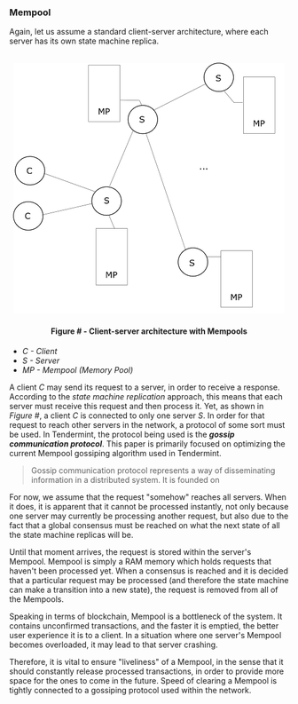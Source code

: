 ### Mempool

Again, let us assume a standard client-server architecture, where each server has its own state machine replica. 

<br/>
<div align='center'> 
	<img src="https://github.com/lukamiletic95/papers/blob/master/images/fig7.png" />
	<h4>Figure # - Client-server architecture with Mempools</h4>
</div>

* *C - Client*
* *S - Server*
* *MP - Mempool (Memory Pool)*

A client *C* may send its request to a server, in order to receive a response. According to the *state machine replication* approach, this means that each server must receive this request and then process it. Yet, as shown in *Figure #*, a client *C* is connected to only one server *S*. In order for that request to reach other servers in the network, a protocol of some sort must be used. In Tendermint, the protocol being used is the ***gossip communication protocol***. This paper is primarily focused on optimizing the current Mempool gossiping algorithm used in Tendermint.

 > Gossip communication protocol represents a way of disseminating information in a distributed system. It is founded on

For now, we assume that the request "somehow" reaches all servers. When it does, it is apparent that it cannot be processed instantly, not only because one server may currently be processing another request, but also due to the fact that a global consensus must be reached on what the next state of all the state machine replicas will be.

Until that moment arrives, the request is stored within the server's Mempool. Mempool is simply a RAM memory which holds requests that haven't been processed yet. When a consensus is reached and it is decided that a particular request may be processed (and therefore the state machine can make a transition into a new state), the request is removed from all of the Mempools.

Speaking in terms of blockchain, Mempool is a bottleneck of the system. It contains unconfirmed transactions, and the faster it is emptied, the better user experience it is to a client. In a situation where one server's Mempool becomes overloaded, it may lead to that server crashing.

Therefore, it is vital to ensure "liveliness" of a Mempool, in the sense that it should constantly release processed transactions, in order to provide more space for the ones to come in the future. Speed of clearing a Mempool is tightly connected to a gossiping protocol used within the network.
<!--stackedit_data:
eyJoaXN0b3J5IjpbLTE5OTM5NjE3NTYsLTg1MzUwMDkzNiwxNz
YxMzM1ODY3LC04MTg5MzE3OTNdfQ==
-->